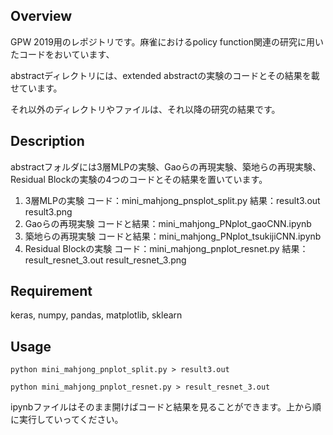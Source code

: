## Overview

GPW 2019用のレポジトリです。麻雀におけるpolicy function関連の研究に用いたコードをおいています、

abstractディレクトリには、extended abstractの実験のコードとその結果を載せています。

それ以外のディレクトリやファイルは、それ以降の研究の結果です。

## Description

abstractフォルダには3層MLPの実験、Gaoらの再現実験、築地らの再現実験、Residual Blockの実験の4つのコードとその結果を置いています。

1. 3層MLPの実験 コード：mini_mahjong_pnsplot_split.py 結果：result3.out result3.png  
1. Gaoらの再現実験 コードと結果：mini_mahjong_PNplot_gaoCNN.ipynb  
1. 築地らの再現実験 コードと結果：mini_mahjong_PNplot_tsukijiCNN.ipynb  
1. Residual Blockの実験 コード：mini_mahjong_pnplot_resnet.py 結果：result_resnet_3.out result_resnet_3.png

## Requirement

keras, numpy, pandas, matplotlib, sklearn

## Usage

`python mini_mahjong_pnplot_split.py > result3.out`

`python mini_mahjong_pnplot_resnet.py > result_resnet_3.out`

ipynbファイルはそのまま開けばコードと結果を見ることができます。上から順に実行していってください。